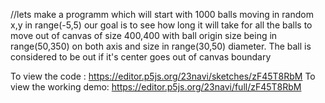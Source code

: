 //lets make a programm which will start with 1000 balls moving in random x,y in range(-5,5) our goal is to see how long it will take for all the balls to move out of canvas of size 400,400 with ball origin size being in range(50,350) on both axis and size in range(30,50) diameter. The ball is considered to be out if it's center goes out of canvas boundary


To view the code : https://editor.p5js.org/23navi/sketches/zF45T8RbM
To view the working demo: https://editor.p5js.org/23navi/full/zF45T8RbM